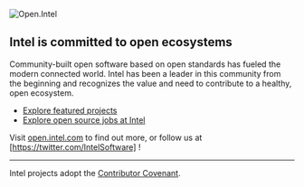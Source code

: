 ![Open.Intel](https://www.intel.com/content/dam/develop/public/us/en/images/admin/open-wordmark-16x9-small.png) 

## Intel is committed to open ecosystems

Community-built open software based on open standards has fueled the modern connected world. Intel has been a leader in this community from the beginning and recognizes the value and need to contribute to a healthy, open ecosystem. 

* [Explore featured projects](https://www.intel.com/content/www/us/en/developer/topic-technology/open/overview.html#introtext_1376301626)
* [Explore open source jobs at Intel](https://jobs.intel.com/page/show/search-results#q=open%20source)


Visit [open.intel.com](https://open.intel.com) to find out more, or follow us at [https://twitter.com/IntelSoftware] !

----

Intel projects adopt the [Contributor Covenant](https://www.contributor-covenant.org/). 
